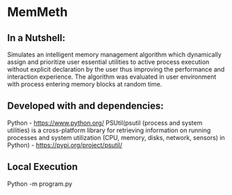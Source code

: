# MemMeth
## In a Nutshell:
Simulates an intelligent memory management algorithm which dynamically assign and prioritize user essential utilities to active process execution without explicit declaration by the user thus improving the performance and interaction experience. The algorithm was evaluated in user environment with process entering memory blocks at random time.

## Developed with and dependencies:
Python - https://www.python.org/
PSUtil(psutil (process and system utilities) is a cross-platform library for retrieving information on running processes and system utilization (CPU, memory, disks, network, sensors) in Python) - https://pypi.org/project/psutil/

## Local Execution
Python -m program.py
